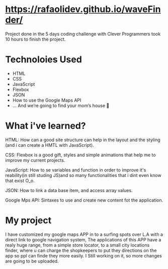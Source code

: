 # https://rafaolidev.github.io/waveFinder/
Project done in the 5 days coding challenge with Clever Programmers
took 10 hours to finish the project.

# Technoloies Used
- HTML
- CSS
- JavaScript
- Flexbox
- JSON
- How to use the Google Maps API
- … And we’re going to find your mom’s house 🏡

# What i've learned?
HTML:
How can a good site structure can help in the layout and the styling (and i can create a HMTL with JavaScript).

CSS:
Flexbox is a good gift, styles and simple animations that help me to improve my current projects.

JavaScript:
How to se variables and function in order to improve it's reability(in still studing JS)and so many functionalities that i dint even know that exist O_o.

JSON:
How to link a data base item, and access array values.

Google Mps API:
Sintaxes to use and create new content fot the application.


# My project

I have customized my google maps APP in to a surfing spots over L.A with a direct link to google navigation system,
The applications of this APP have a realy huge range, from a simple store locator, to a small city locations finder, where u can charge the shopkeepers to put they directions on the app so ppl can finde they more easily.
I Still working on it, so more changes are going to be uploaded.
